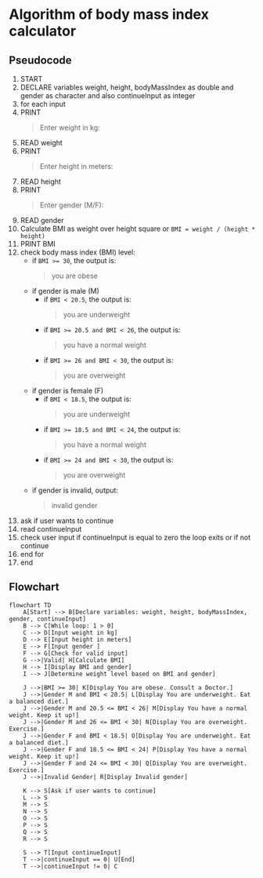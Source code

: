 # Algorithm of body mass index calculator
## Pseudocode

1. START
2. DECLARE variables weight, height, bodyMassIndex as double and gender as character and also continueInput as integer
3. for each input
4. PRINT 
   > Enter weight in kg:
5. READ weight
6. PRINT
   > Enter height in meters:
7. READ height
8. PRINT 
   > Enter gender (M/F):
9. READ gender
10. Calculate BMI as weight over height square or `BMI = weight / (height * height)`
11. PRINT BMI 
12. check body mass index (BMI) level:
    * if `BMI >= 30`, the output is:
      > you are obese
    * if gender is male (M) 
      - if `BMI < 20.5`, the output is:
        > you are underweight
      - if `BMI >= 20.5 and BMI < 26`, the output is:
        > you have a normal weight 
      - if `BMI >= 26 and BMI < 30`, the output is:
        > you are overweight
    * if gender is female (F) 
      - if `BMI < 18.5`, the output is:
        > you are underweight
      - if `BMI >= 18.5 and BMI < 24`, the output is:
        > you have a normal weight 
      - if `BMI >= 24 and BMI < 30`, the output is:
        > you are overweight  
    * if gender is invalid, output:
      > invalid gender
13. ask if user wants to continue
14. read continueInput
15. check user input if continueInput is equal to zero the loop exits or if not continue
16. end for
17. end



## Flowchart

``` mermaid
flowchart TD
    A[Start] --> B[Declare variables: weight, height, bodyMassIndex, gender, continueInput]
    B --> C[While loop: 1 > 0]
    C --> D[Input weight in kg]
    D --> E[Input height in meters]
    E --> F[Input gender ]
    F --> G[Check for valid input]
    G -->|Valid| H[Calculate BMI]
    H --> I[Display BMI and gender]
    I --> J[Determine weight level based on BMI and gender]
    
    J -->|BMI >= 30| K[Display You are obese. Consult a Doctor.]
    J -->|Gender M and BMI < 20.5| L[Display You are underweight. Eat a balanced diet.]
    J -->|Gender M and 20.5 <= BMI < 26| M[Display You have a normal weight. Keep it up!]
    J -->|Gender M and 26 <= BMI < 30| N[Display You are overweight. Exercise.]
    J -->|Gender F and BMI < 18.5| O[Display You are underweight. Eat a balanced diet.]
    J -->|Gender F and 18.5 <= BMI < 24| P[Display You have a normal weight. Keep it up!]
    J -->|Gender F and 24 <= BMI < 30| Q[Display You are overweight. Exercise.]
    J -->|Invalid Gender| R[Display Invalid gender]
    
    K --> S[Ask if user wants to continue]
    L --> S
    M --> S
    N --> S
    O --> S
    P --> S
    Q --> S
    R --> S
    
    S --> T[Input continueInput]
    T -->|continueInput == 0| U[End]
    T -->|continueInput != 0| C
